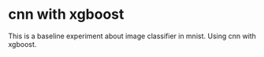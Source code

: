 # cnn with xgboost
This is a baseline experiment about image classifier in mnist.
Using cnn with xgboost.